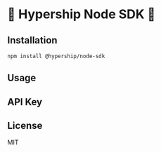 # 🚀 Hypership Node SDK 🚀

## Installation

```bash
npm install @hypership/node-sdk
```

## Usage

## API Key

## License

MIT
